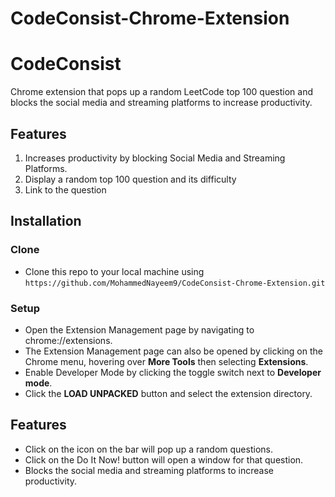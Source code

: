 # CodeConsist-Chrome-Extension

# CodeConsist
Chrome extension that pops up a random LeetCode top 100 question and blocks the social media and streaming platforms to increase productivity.

## Features
1. Increases productivity by blocking Social Media and Streaming Platforms.
2. Display a random top 100 question and its difficulty
3. Link to the question

## Installation
### Clone
- Clone this repo to your local machine using `https://github.com/MohammedNayeem9/CodeConsist-Chrome-Extension.git`

### Setup
- Open the Extension Management page by navigating to chrome://extensions.
- The Extension Management page can also be opened by clicking on the Chrome menu, hovering over **More Tools** then selecting **Extensions**.
- Enable Developer Mode by clicking the toggle switch next to **Developer mode**.
- Click the **LOAD UNPACKED** button and select the extension directory.


## Features
- Click on the icon on the bar will pop up a random questions.
- Click on the Do It Now! button will open a window for that question.
- Blocks the social media and streaming platforms to increase productivity.

